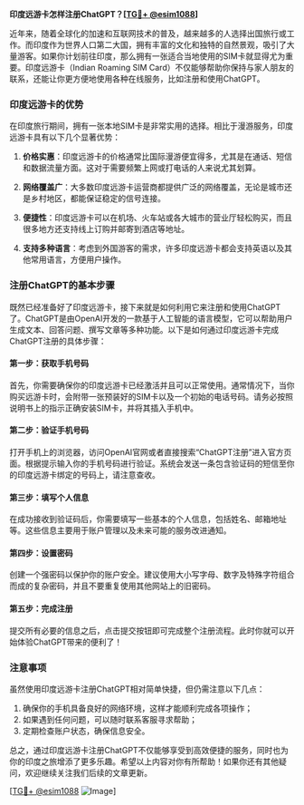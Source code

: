 **印度远游卡怎样注册ChatGPT？[[TG💪+ @esim1088](https://t.me/s/esim1088)]**

近年来，随着全球化的加速和互联网技术的普及，越来越多的人选择出国旅行或工作。而印度作为世界人口第二大国，拥有丰富的文化和独特的自然景观，吸引了大量游客。如果你计划前往印度，那么拥有一张适合当地使用的SIM卡就显得尤为重要。印度远游卡（Indian Roaming SIM Card）不仅能够帮助你保持与家人朋友的联系，还能让你更方便地使用各种在线服务，比如注册和使用ChatGPT。

### 印度远游卡的优势

在印度旅行期间，拥有一张本地SIM卡是非常实用的选择。相比于漫游服务，印度远游卡具有以下几个显著优势：

1. **价格实惠**：印度远游卡的价格通常比国际漫游便宜得多，尤其是在通话、短信和数据流量方面。这对于需要频繁上网或打电话的人来说尤其划算。
   
2. **网络覆盖广**：大多数印度远游卡运营商都提供广泛的网络覆盖，无论是城市还是乡村地区，都能保证稳定的信号连接。

3. **便捷性**：印度远游卡可以在机场、火车站或各大城市的营业厅轻松购买，而且很多地方还支持线上订购并邮寄到酒店等地址。

4. **支持多种语言**：考虑到外国游客的需求，许多印度远游卡都会支持英语以及其他常用语言，方便用户操作。

### 注册ChatGPT的基本步骤

既然已经准备好了印度远游卡，接下来就是如何利用它来注册和使用ChatGPT了。ChatGPT是由OpenAI开发的一款基于人工智能的语言模型，它可以帮助用户生成文本、回答问题、撰写文章等多种功能。以下是如何通过印度远游卡完成ChatGPT注册的具体步骤：

#### 第一步：获取手机号码

首先，你需要确保你的印度远游卡已经激活并且可以正常使用。通常情况下，当你购买远游卡时，会附带一张预装好的SIM卡以及一个初始的电话号码。请务必按照说明书上的指示正确安装SIM卡，并将其插入手机中。

#### 第二步：验证手机号码

打开手机上的浏览器，访问OpenAI官网或者直接搜索“ChatGPT注册”进入官方页面。根据提示输入你的手机号码进行验证。系统会发送一条包含验证码的短信至你的印度远游卡绑定的号码上，请注意查收。

#### 第三步：填写个人信息

在成功接收到验证码后，你需要填写一些基本的个人信息，包括姓名、邮箱地址等。这些信息主要用于账户管理以及未来可能的服务改进通知。

#### 第四步：设置密码

创建一个强密码以保护你的账户安全。建议使用大小写字母、数字及特殊字符组合而成的复杂密码，并且不要重复使用其他网站上的旧密码。

#### 第五步：完成注册

提交所有必要的信息之后，点击提交按钮即可完成整个注册流程。此时你就可以开始体验ChatGPT带来的便利了！

### 注意事项

虽然使用印度远游卡注册ChatGPT相对简单快捷，但仍需注意以下几点：

1. 确保你的手机具备良好的网络环境，这样才能顺利完成各项操作；
2. 如果遇到任何问题，可以随时联系客服寻求帮助；
3. 定期检查账户状态，确保信息安全。

总之，通过印度远游卡注册ChatGPT不仅能够享受到高效便捷的服务，同时也为你的印度之旅增添了更多乐趣。希望以上内容对你有所帮助！如果你还有其他疑问，欢迎继续关注我们后续的文章更新。

[[TG💪+ @esim1088](https://t.me/s/esim1088) ![Image](https://i.postimg.cc/4NQfJmqS/Snipaste-2025-05-13-00-14-12.png)]